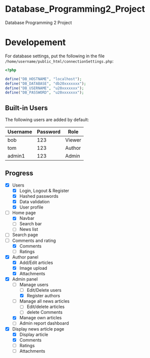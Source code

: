 # Database_Programming2_Project

Database Programming 2 Project

# Developement

For database settings, put the following in the file
`/home/username/public_html/connectionSettings.php`:

```php
<?php

define("DB_HOSTNAME", "localhost");
define("DB_DATABASE", "db20xxxxxxx");
define("DB_USERNAME", "u20xxxxxxx");
define("DB_PASSWORD", "u20xxxxxxx");
```

## Built-in Users

The following users are added by default:

| Username | Password | Role   |
| -------- | -------- | ------ |
| bob      | 123      | Viewer |
| tom      | 123      | Author |
| admin1   | 123      | Admin  |

## Progress

- [x] Users
  - [x] Login, Logout & Register
  - [x] Hashed passwords
  - [x] Data validation
  - [x] User profile
- [ ] Home page
  - [x] Navbar
  - [ ] Search bar
  - [ ] News list
- [ ] Search page
- [ ] Comments and rating
  - [x] Comments
  - [ ] Ratings
- [x] Author panel
  - [x] Add/Edit articles
  - [x] Image upload
  - [x] Attachments
- [x] Admin panel
  - [ ] Manage users
    - [ ] Edit/Delete users
    - [x] Register authors
  - [ ] Manage all news articles
    - [ ] Edit/delete articles
    - [ ] delete Comments
  - [x] Manage own articles
  - [ ] Admin report dashboard
- [x] Display news article page 
  - [x] Display article
  - [x] Comments
  - [ ] Ratings
  - [ ] Attachments
